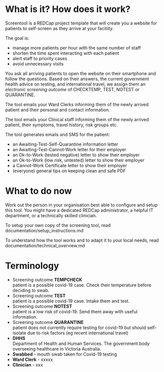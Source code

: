 # What is it? How does it work?

Screentool is a REDCap project template that will create you a website for patients to self-screen as they arrive at your faciliity.

The goal is:
- manage more patients per hour with the same number of staff
- shorten the time spent interacting with each patient
- alert staff to priority cases
- avoid unnecessary visits

You ask all arriving patients to open the website on their smartphone and follow the questions. Based on their answers, the current government health advice on testing, and international travel, we assign them an *electronic screening outcome* of CHECKTEMP, TEST, NOTEST or QUARANTINE.

The tool emails your Ward Clerks informing them of the newly arrived patient and their personal and contact information.

The tool emails your Clinical staff informing them of the newly arrived patient, their symptoms, travel history, risk groups etc.

The tool generates emails and SMS for the patient:
- an Awaiting-Test-Self-Quarantine information letter
- an Awaiting-Test-Cannot-Work letter for their employer
- an Ok-to-Work (tested negative) letter to show their employer
- an Ok-to-Work (low risk, untested) letter to show their employer
- a Cannot-Work Certificate letter to show their employer
- (everyone) general tips on keeping clean and safe PDF

# What to do now

Work out the person in your organisation best able to configure and setup this tool. You might have a dedicated REDCap administrator, a helpful IT department, or a technically skilled clinician.

To setup your own copy of the screening tool, read documentation/setup_instructions.md

To understand how the tool works and to adapt it to your local needs, read documentation/technical_overview.md



# Terminology

- Screening outcome **TEMPCHECK**
  <br/>patient is a possible covid-19 case. Check their temperature before deciding to swab.
- Screening outcome **TEST**
  <br/>patient is a possible covid-19 case. Intake them and test.
- Screening outcome **NOTEST**
  <br/>patient is a low risk of covid-19. Send them away with useful information.
- Screening outcome **QUARANTINE**
  <br/>patient does not currently require testing for covid-19 but should self-isolate due to risk factors (eg recent international travel)
- **DHHS**
  <br/>Department of Health and Human Services. The government body overseeing healthcare in Victoria Australia.
- **Swabbed** - mouth swab taken for Covid-19 testing
- **Ward Clerk** - xxxxx
- **Clinician** - xxx
